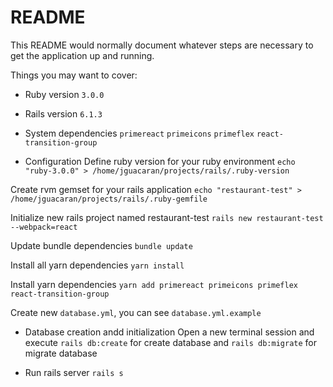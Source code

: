 # README

This README would normally document whatever steps are necessary to get the
application up and running.

Things you may want to cover:

* Ruby version
`3.0.0`

* Rails version
`6.1.3`

* System dependencies
`primereact`
`primeicons`
`primeflex`
`react-transition-group`

* Configuration
Define ruby version for your ruby environment
`echo "ruby-3.0.0" > /home/jguacaran/projects/rails/.ruby-version`

Create rvm gemset for your rails application
`echo "restaurant-test" > /home/jguacaran/projects/rails/.ruby-gemfile`

Initialize new rails project named restaurant-test
`rails new restaurant-test --webpack=react`

Update bundle dependencies
`bundle update`

Install all yarn dependencies
`yarn install`

Install yarn dependencies
`yarn add primereact primeicons primeflex react-transition-group`

Create new `database.yml`, you can see `database.yml.example`

* Database creation andd initialization
Open a new terminal session and execute
`rails db:create` for create database and
`rails db:migrate` for migrate database

* Run rails server
`rails s`